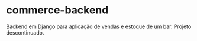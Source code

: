 # commerce-backend
Backend em Django para aplicação de vendas e estoque de um bar.
Projeto descontinuado.
